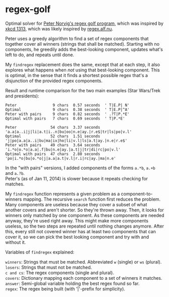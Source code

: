 regex-golf
==========

Optimal solver for [Peter Norvig's regex golf program](http://nbviewer.ipython.org/url/norvig.com/ipython/xkcd1313.ipynb?create=1), which was inspired by [xkcd 1313](http://xkcd.com/1313/), which was likely inspired by [regex.alf.nu](http://regex.alf.nu/).

Peter uses a greedy algorithm to find a set of regex components that together cover
all winners (strings that shall be matched). Starting with no components, he greedily
adds the best-looking component, updates what's left to do, and repeats until done.

My `findregex` replacement does the same, except that at each step, it also explores
what happens when *not* using that best-looking component. This is optimal, in the
sense that it finds a shortest possible regex that's a disjunction of the provided
regex components.

Result and runtime comparison for the two main examples (Star Wars/Trek and presidents):
```
Peter                9 chars  0.57 seconds  ' T|E.P| N'
Optimal              9 chars  0.38 seconds  ' T|E.P|^A'
Peter with pairs     9 chars  0.82 seconds  ' .?T|P.*E'
Optimal with pairs   7 chars  0.69 seconds  ' T|P.*E'

Peter               54 chars  3.37 seconds  'a.a|a..i|j|li|a.t|i..n|bu|oo|n.e|ay.|r.e$|tr|ls|po|v.l'
Optimal             52 chars  1.51 seconds  'j|po|a.a|a..i|bu|ma|ix|ho|li|v.l|ls|a.t|ay.|n.e|r.e$'
Peter with pairs    49 chars  3.64 seconds  'i.*o|o.*o|a.a|.f|bu|n.e|ay.|a.t|j|tr|di|rc|po|v.l'
Optimal with pairs  47 chars  2.80 seconds  'po|i.*o|bu|o.*o|j|a.a|a.t|v.l|r.i|rc|ay.|ma|n.e'
```

In the "with pairs" versions, I added components of the forms `a.*b`, `a.+b` and `a.?b`.  
Peter's (as of Jan 11, 2014) is slower because it repeats checking for matches.

My `findregex` function represents a given problem as a component-to-winners mapping.
The recursive `search` function first reduces the problem. Many components are
useless because they cover a subset of what another covers and aren't shorter.
So they're thrown away. Then, it looks for winners only matched by one component.
As these components are needed anyway, they're used right away. This might make
more components useless, so the two steps are repeated until nothing changes anymore.
After this, every still not covered winner has at least two components that can
cover it, so we can pick the best looking component and try with and without it.

Variables of `findregex` explained:

`winners`:  Strings that must be matched. Abbreviated `w` (single) or `ws` (plural).  
`losers`:   Strings that must not be matched.  
`c and cs`: The regex components (single and plural).  
`covers`:   Dictionary mapping each component to a set of winners it matches.  
`answer`:   Semi-global variable holding the best regex found so far.  
`regex`:    The regex being built (with '|'-prefix for simplicity).
